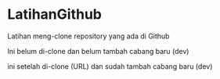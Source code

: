 # LatihanGithub
Latihan meng-clone repository yang ada di Github

Ini belum di-clone dan belum tambah cabang baru (dev)

ini setelah di-clone (URL) dan sudah tambah cabang baru (dev)